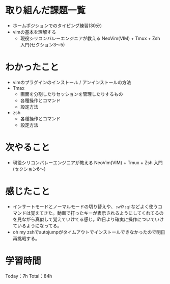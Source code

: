 # 取り組んだ課題一覧
- ホームポジションでのタイピング練習(30分)
- vimの基本を理解する
	- 現役シリコンバレーエンジニアが教える NeoVim(VIM) + Tmux + Zsh 入門(セクション3〜5)

# わかったこと
- vimのプラグインのインストール / アンインストールの方法
- Tmax
	- 画面を分割したりセッションを管理したりするもの
	- 各種操作とコマンド
	- 設定方法
- zsh
	- 各種操作とコマンド
	- 設定方法

# 次やること
- 現役シリコンバレーエンジニアが教える NeoVim(VIM) + Tmux + Zsh 入門(セクション6〜)

# 感じたこと
- インサートモードとノーマルモードの切り替えや、`:w`や`:q!`などよく使うコマンドは覚えてきた。動画で打ったキーが表示されるようにしてくれてるのを見ながら真似して覚えていけてる感じ。昨日より確実に操作についていけているようになってる。
- oh my zshでautojumpがタイムアウトでインストールできなかったので明日再挑戦する。

# 学習時間
Today：7h Total：84h

